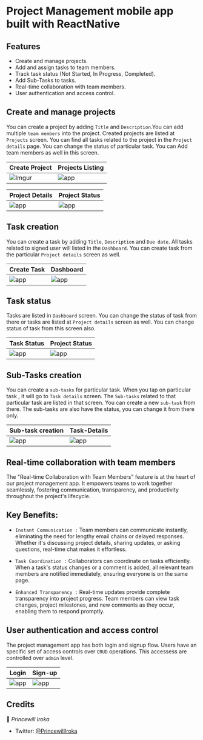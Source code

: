 # Project Management mobile app built with ReactNative

## Features

- Create and manage projects.
- Add and assign tasks to team members.
- Track task status (Not Started, In Progress, Completed).
- Add Sub-Tasks to tasks.
- Real-time collaboration with team members.
- User authentication and access control.

## Create and manage projects

You can create a project by adding `Title` and `Description`.You can add multiple `team members` into the project. Created projects are listed at `Projects` screen. You can find all tasks related to the project in the `Project details` page. You can change the status of particular task. You can Add team members as well in this screen.

| Create Project                            | Projects Listing                        |
| ----------------------------------------- | --------------------------------------- |
| ![Imgur](https://i.imgur.com/YTE3tEh.jpg) | ![app](https://i.imgur.com/HLpWsXP.jpg) |

| Project Details                         | Project Status                          |
| --------------------------------------- | --------------------------------------- |
| ![app](https://i.imgur.com/4a4wnFe.jpg) | ![app](https://i.imgur.com/puzBcgn.jpg) |

## Task creation

You can create a task by adding `Title`, `Description` and `Due date`. All tasks related to signed user will listed in the `Dashboard`. You can create task from the particular `Project details` screen as well.

| Create Task                             | Dashboard                               |
| --------------------------------------- | --------------------------------------- |
| ![app](https://i.imgur.com/KhikPXu.jpg) | ![app](https://i.imgur.com/kze36WZ.jpg) |

## Task status

Tasks are listed in `Dashboard` screen. You can change the status of task from there or tasks are listed at `Project details` screen as well. You can change status of task from this screen also.

| Task Status                             | Project Status                          |
| --------------------------------------- | --------------------------------------- |
| ![app](https://i.imgur.com/zbOMVRa.jpg) | ![app](https://i.imgur.com/puzBcgn.jpg) |

## Sub-Tasks creation

You can create a `sub-tasks` for particular task. When you tap on particular task , it will go to `Task details` screen. The `Sub-tasks` related to that particular task are listed in that screen. You can create a new `sub-task` from there. The sub-tasks are also have the status, you can change it from there only.

| Sub-task creation                       | Task-Details                            |
| --------------------------------------- | --------------------------------------- |
| ![app](https://i.imgur.com/dv5HxMK.jpg) | ![app](https://i.imgur.com/9WdPouH.jpg) |

## Real-time collaboration with team members

The "Real-time Collaboration with Team Members" feature is at the heart of our project management app. It empowers teams to work together seamlessly, fostering communication, transparency, and productivity throughout the project's lifecycle.

## Key Benefits:

- `Instant Communication :`
  Team members can communicate instantly, eliminating the need for lengthy email chains or delayed responses. Whether it's discussing project details, sharing updates, or asking questions, real-time chat makes it effortless.

- `Task Coordination :` Collaborators can coordinate on tasks efficiently. When a task's status changes or a comment is added, all relevant team members are notified immediately, ensuring everyone is on the same page.

- `Enhanced Transparency :` Real-time updates provide complete transparency into project progress. Team members can view task changes, project milestones, and new comments as they occur, enabling them to respond promptly.

## User authentication and access control

The project management app has both login and signup flow. Users have an specific set of access controls over `CRUD` operations. This accessess are controlled over `admin` level.

| Login                                   | Sign-up                                 |
| --------------------------------------- | --------------------------------------- |
| ![app](https://i.imgur.com/5SMLlLS.jpg) | ![app](https://i.imgur.com/Xz5kWYV.jpg) |

## Credits

👤 _Princewill Iroka_

- Twitter: [@PrincewillIroka](https://twitter.com/PrincewillIroka)
